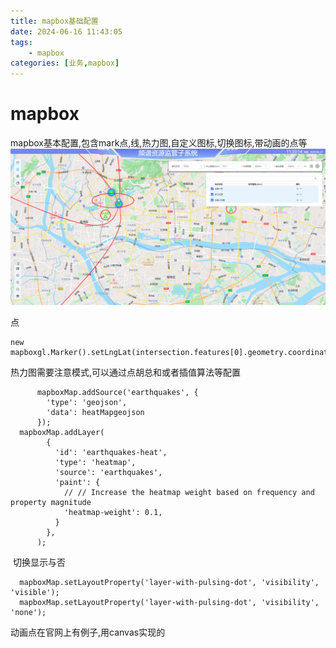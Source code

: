 ```yaml
---
title: mapbox基础配置
date: 2024-06-16 11:43:05
tags:
    - mapbox
categories: [业务,mapbox]
---
```


# mapbox
mapbox基本配置,包含mark点,线,热力图,自定义图标,切换图标,带动画的点等
![Alt text](/img/mapbox3.png)
<!-- more -->

点
```
new mapboxgl.Marker().setLngLat(intersection.features[0].geometry.coordinates).addTo(mapboxMap);
```

热力图需要注意模式,可以通过点胡总和或者插值算法等配置
```
      mapboxMap.addSource('earthquakes', {
        'type': 'geojson',
        'data': heatMapgeojson
      });
  mapboxMap.addLayer(
        {
          'id': 'earthquakes-heat',
          'type': 'heatmap',
          'source': 'earthquakes',
          'paint': {
            // // Increase the heatmap weight based on frequency and property magnitude
            'heatmap-weight': 0.1,
          }
        },
      );

```
​
切换显示与否
```
  mapboxMap.setLayoutProperty('layer-with-pulsing-dot', 'visibility', 'visible');
  mapboxMap.setLayoutProperty('layer-with-pulsing-dot', 'visibility', 'none');

```

动画点在官网上有例子,用canvas实现的
